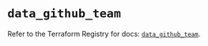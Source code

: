 # `data_github_team`

Refer to the Terraform Registry for docs: [`data_github_team`](https://registry.terraform.io/providers/integrations/github/5.43.0/docs/data-sources/team).
